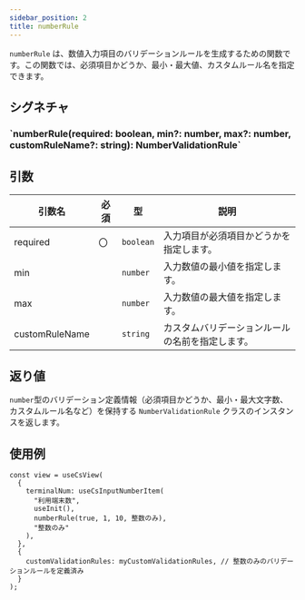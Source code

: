 ```yaml
---
sidebar_position: 2
title: numberRule
---
```


`numberRule` は、数値入力項目のバリデーションルールを生成するための関数です。この関数では、必須項目かどうか、最小・最大値、カスタムルール名を指定できます。

## シグネチャ

<h3>`numberRule(required: boolean, min?: number, max?: number, customRuleName?: string): NumberValidationRule`</h3>

## 引数

| 引数名         | 必須 | 型        | 説明                                             |
| -------------- | ---- | --------- | ------------------------------------------------ |
| required       | 〇   | `boolean` | 入力項目が必須項目かどうかを指定します。         |
| min            |      | `number`  | 入力数値の最小値を指定します。                   |
| max            |      | `number`  | 入力数値の最大値を指定します。                   |
| customRuleName |      | `string`  | カスタムバリデーションルールの名前を指定します。 |

## 返り値

`number`型のバリデーション定義情報（必須項目かどうか、最小・最大文字数、カスタムルール名など）を保持する `NumberValidationRule` クラスのインスタンスを返します。

## 使用例

```tsx
const view = useCsView(
  {
    terminalNum: useCsInputNumberItem(
      "利用端末数",
      useInit(),
      numberRule(true, 1, 10, 整数のみ),
      "整数のみ"
    ),
  },
  {
    customValidationRules: myCustomValidationRules, // 整数のみのバリデーションルールを定義済み
  }
);
```
